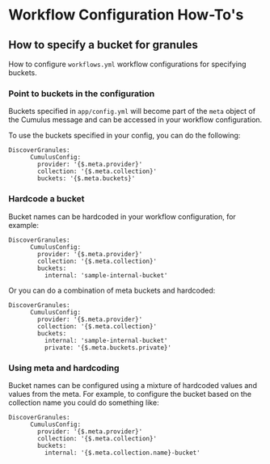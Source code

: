 
# Workflow Configuration How-To's

## How to specify a bucket for granules

How to configure `workflows.yml` workflow configurations for specifying buckets.

### Point to buckets in the configuration

Buckets specified in `app/config.yml` will become part of the `meta` object of the Cumulus message and can be accessed in your workflow configuration.

To use the buckets specified in your config, you can do the following:

```
DiscoverGranules:
      CumulusConfig:
        provider: '{$.meta.provider}'
        collection: '{$.meta.collection}'
        buckets: '{$.meta.buckets}'
```

### Hardcode a bucket

Bucket names can be hardcoded in your workflow configuration, for example:

```
DiscoverGranules:
      CumulusConfig:
        provider: '{$.meta.provider}'
        collection: '{$.meta.collection}'
        buckets:
          internal: 'sample-internal-bucket'
```
Or you can do a combination of meta buckets and hardcoded:

```
DiscoverGranules:
      CumulusConfig:
        provider: '{$.meta.provider}'
        collection: '{$.meta.collection}'
        buckets:
          internal: 'sample-internal-bucket'
          private: '{$.meta.buckets.private}'
```

### Using meta and hardcoding 

Bucket names can be configured using a mixture of hardcoded values and values from the meta. For example, to configure the bucket based on the collection name you could do something like:

```
DiscoverGranules:
      CumulusConfig:
        provider: '{$.meta.provider}'
        collection: '{$.meta.collection}'
        buckets:
          internal: '{$.meta.collection.name}-bucket'
```
